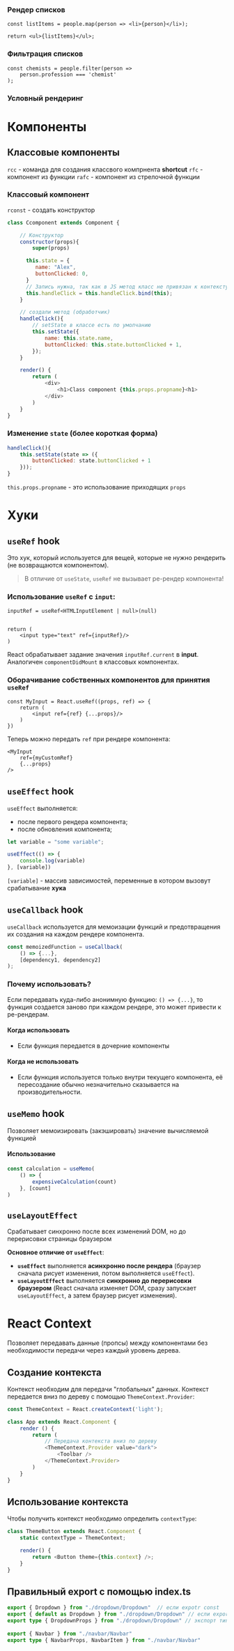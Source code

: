
### Рендер списков

```tsx
const listItems = people.map(person => <li>{person}</li>);

return <ul>{listItems}</ul>;
```

### Фильтрация списков

```tsx
const chemists = people.filter(person =>
    person.profession === 'chemist'
);
```

### Условный рендеринг



# Компоненты

## Классовые компоненты

`rcc` - команда для создания классвого компрнента **shortcut**
`rfc` - компонент из функции
`rafc` - компонент из стрелочной функции

### Классовый компонент

`rconst` - создать конструктор

```js
class Ccomponent extends Component {

    // Конструктор
    constructor(props){
        super(props)

      this.state = {
         name: "Alex",
         buttonClicked: 0,
      }
      // Запись нужна, так как в JS метод класс не привязан к контексту (без этого, как минимум, не будет работать setState)
      this.handleClick = this.handleClick.bind(this);
    }

    // создали метод (обработчик)
    handleClick(){
        // setState в классе есть по умолчанию 
        this.setState({
            name: this.state.name,
            buttonClicked: this.state.buttonClicked + 1,
        });
    }

    render() {
        return (
            <div>
                <h1>Class component {this.props.propname}<h1>
            </div>
        )
    }
} 
```

### Изменение `state` (более короткая форма)
```js
handleClick(){
    this.setState(state => ({
        buttonClicked: state.buttonClicked + 1
    }));
}
```

`this.props.propname` - это использование приходящих `props`



# Хуки

## `useRef` hook

Это хук, который используется для вещей, которые не нужно рендерить (не возвращаются компонентом). 

> В отличие от `useState`, `useRef` не вызывает ре-рендер компонента!

### Использование `useRef` с `input`:

```tsx
inputRef = useRef<HTMLInputElement | null>(null)


return (
    <input type="text" ref={inputRef}/>
)
```

React обрабатывает задание значения `inputRef.current` в **input**. Аналогичен `componentDidMount` в классовых компонентах.

### Оборачивание собственных компонентов для принятия `useRef`

```tsx
const MyInput = React.useRef((props, ref) => {
	return (
		<input ref={ref} {...props}/>
	) 
})
```


Теперь можно передать `ref` при рендере компонента:

```tsx
<MyInput
	ref={myCustomRef}
	{...props}
/>
```

## `useEffect` hook

`useEffect` выполняется:
- после первого рендера компонента;  
- после обновления компонента;

```js
let variable = "some variable"; 

useEffect(() => {
	console.log(variable)
}, [variable])
```

`[variable]`  - массив зависимостей, переменные в котором вызовут срабатывание **хука** 


## `useCallback` hook

`useCallback` используется для мемоизации функций и предотвращения их создания на каждом рендере компонента.

```js
const memoizedFunction = useCallback(
	() => {...},
	[dependency1, dependency2]
);
```

### Почему использовать?

Если передавать куда-либо анонимную функцию: `() => {...}`, то функция создается заново при каждом рендере, это может привести к ре-рендерам.

#### Когда использовать
- Если функция передается в дочерние компоненты

#### Когда не использовать
- Если функция используется только внутри текущего компонента, её пересоздание обычно незначительно сказывается на производительности.


## `useMemo` hook

Позволяет мемоизировать (закэшировать) значение вычисляемой функцией 

#### Использование
```js
const calculation = useMemo(
	() => {
		expensiveCalculation(count)
	}, [count]
)
```


## `useLayoutEffect`

Срабатывает синхронно после всех изменений DOM, но до перерисовки страницы браузером

**Основное отличие от `useEffect`**:

- **`useEffect`** выполняется **асинхронно после рендера** (браузер сначала рисует изменения, потом выполняется `useEffect`).
- **`useLayoutEffect`** выполняется **синхронно до перерисовки браузером** (React сначала изменяет DOM, сразу запускает `useLayoutEffect`, а затем браузер рисует изменения).

# React Context
Позволяет передавать данные (пропсы) между компонентами без необходимости передачи через каждый уровень дерева. 

## Создание контекста

Контекст необходим для передачи "глобальных" данных. Контекст передается вниз по дереву с помощью `ThemeContext.Provider`:

```js
const ThemeContext = React.createContext('light');

class App extends React.Component {
	render () {
		return (
			// Передача контекста вниз по дереву
			<ThemeContext.Provider value="dark">
				<Toolbar />
			</ThemeContext.Provider>
		)
	}
}
```

## Использование контекста

Чтобы получить контекст необходимо определить `contextType`:

```js
class ThemeButton extends React.Component {
	static contextType = ThemeContext;

	render() {
		return <Button theme={this.context} />;
	}
}
```


## Правильный export с помощью index.ts

```ts
export { Dropdown } from "./dropdown/Dropdown"  // если expotr const
export { default as Dropdown } from "./dropdown/Dropdown" // если export default
export type { DropdownProps } from "./dropdown/Dropdown" // экспорт типа 
  
export { Navbar } from "./navbar/Navbar"  
export type { NavbarProps, NavbarItem } from "./navbar/Navbar"
```

